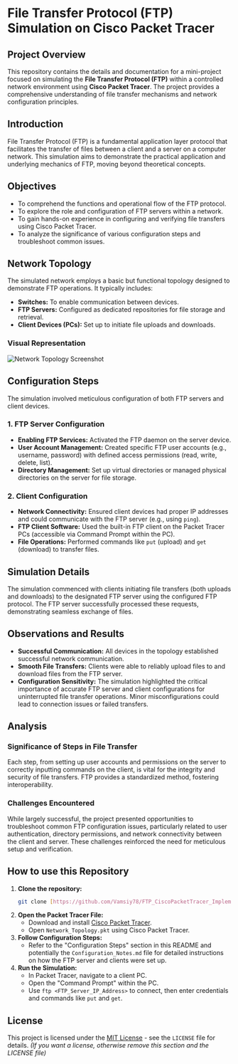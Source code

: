# File Transfer Protocol (FTP) Simulation on Cisco Packet Tracer

## Project Overview

This repository contains the details and documentation for a mini-project focused on simulating the **File Transfer Protocol (FTP)** within a controlled network environment using **Cisco Packet Tracer**. The project provides a comprehensive understanding of file transfer mechanisms and network configuration principles.

## Introduction

File Transfer Protocol (FTP) is a fundamental application layer protocol that facilitates the transfer of files between a client and a server on a computer network. This simulation aims to demonstrate the practical application and underlying mechanics of FTP, moving beyond theoretical concepts.

## Objectives

* To comprehend the functions and operational flow of the FTP protocol.
* To explore the role and configuration of FTP servers within a network.
* To gain hands-on experience in configuring and verifying file transfers using Cisco Packet Tracer.
* To analyze the significance of various configuration steps and troubleshoot common issues.

## Network Topology

The simulated network employs a basic but functional topology designed to demonstrate FTP operations. It typically includes:

* **Switches:** To enable communication between devices.
* **FTP Servers:** Configured as dedicated repositories for file storage and retrieval.
* **Client Devices (PCs):** Set up to initiate file uploads and downloads.

### Visual Representation

![Network Topology Screenshot](Screenshots/Topology.png)

## Configuration Steps

The simulation involved meticulous configuration of both FTP servers and client devices.

### 1. FTP Server Configuration

* **Enabling FTP Services:** Activated the FTP daemon on the server device.
* **User Account Management:** Created specific FTP user accounts (e.g., username, password) with defined access permissions (read, write, delete, list).
* **Directory Management:** Set up virtual directories or managed physical directories on the server for file storage.

### 2. Client Configuration

* **Network Connectivity:** Ensured client devices had proper IP addresses and could communicate with the FTP server (e.g., using `ping`).
* **FTP Client Software:** Used the built-in FTP client on the Packet Tracer PCs (accessible via Command Prompt within the PC).
* **File Operations:** Performed commands like `put` (upload) and `get` (download) to transfer files.

## Simulation Details

The simulation commenced with clients initiating file transfers (both uploads and downloads) to the designated FTP server using the configured FTP protocol. The FTP server successfully processed these requests, demonstrating seamless exchange of files.

## Observations and Results

* **Successful Communication:** All devices in the topology established successful network communication.
* **Smooth File Transfers:** Clients were able to reliably upload files to and download files from the FTP server.
* **Configuration Sensitivity:** The simulation highlighted the critical importance of accurate FTP server and client configurations for uninterrupted file transfer operations. Minor misconfigurations could lead to connection issues or failed transfers.

## Analysis

### Significance of Steps in File Transfer

Each step, from setting up user accounts and permissions on the server to correctly inputting commands on the client, is vital for the integrity and security of file transfers. FTP provides a standardized method, fostering interoperability.

### Challenges Encountered

While largely successful, the project presented opportunities to troubleshoot common FTP configuration issues, particularly related to user authentication, directory permissions, and network connectivity between the client and server. These challenges reinforced the need for meticulous setup and verification.

## How to use this Repository

1.  **Clone the repository:**
    ```bash
    git clone [https://github.com/Vamsiy78/FTP_CiscoPacketTracer_Implementation.git](https://github.com/Vamsiy78/FTP_CiscoPacketTracer_Implementation.git)
    ```
2.  **Open the Packet Tracer File:**
    * Download and install [Cisco Packet Tracer](https://www.netacad.com/courses/packet-tracer).
    * Open `Network_Topology.pkt` using Cisco Packet Tracer.
3.  **Follow Configuration Steps:**
    * Refer to the "Configuration Steps" section in this README and potentially the `Configuration_Notes.md` file for detailed instructions on how the FTP server and clients were set up.
4.  **Run the Simulation:**
    * In Packet Tracer, navigate to a client PC.
    * Open the "Command Prompt" within the PC.
    * Use `ftp <FTP_Server_IP_Address>` to connect, then enter credentials and commands like `put` and `get`.

## License

This project is licensed under the [MIT License](LICENSE) - see the `LICENSE` file for details. *(If you want a license, otherwise remove this section and the LICENSE file)*
